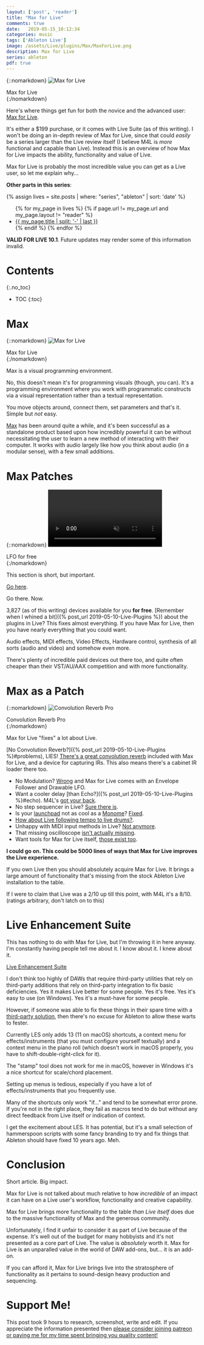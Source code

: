 ```yaml
---
layout: ['post', 'reader']
title: "Max for Live"
comments: true
date:   2019-05-15_10:12:34 
categories: music
tags: ['Ableton Live']
image: /assets/Live/plugins/Max/MaxForLive.png
description: Max for Live
series: ableton
pdf: true
---
```


{::nomarkdown}
<img src="/assets/Live/Plugins/Max/MaxForLive.png" alt="Max for Live">
<div class="image-caption">Max for Live</div>
{:/nomarkdown}

Here's where things get fun for both the novice and the advanced user: [Max for Live](https://www.ableton.com/en/live/max-for-live/).

It's either a $199 purchase, or it comes with Live Suite (as of this writing). I won't be doing an in-depth review of Max for Live, since that could _easily_ be a series larger than the Live review itself (I believe M4L is _more_ functional and capable than Live). Instead this is an overview of how Max for Live impacts the ability, functionality and value of Live.

Max for Live is probably the most incredible value you can get as a Live user, so let me explain why...

**Other parts in this series**: 

{% assign lives = site.posts | where: "series", "ableton" | sort: 'date' %}
<ul>
{% for my_page in lives %} 
    {% if page.url != my_page.url and my_page.layout != "reader" %}
        <li><a class="page-link" href="{{ my_page.url | prepend: site.baseurl }}">{{ my_page.title | split: '-' | last }}</a></li>
    {% endif %}
{% endfor %}
</ul>

**VALID FOR LIVE 10.1**. Future updates may render some of this information invalid.

<!--more-->



# Contents
{:.no_toc}
* TOC
{:toc}

# Max

{::nomarkdown}
<img src="/assets/Live/Plugins/Max/MaxForLive2.png" alt="Max for Live">
<div class="image-caption">Max for Live</div>
{:/nomarkdown}

Max is a visual programming environment.

No, this doesn't mean it's for programming visuals (though, you can). It's a programming environment where you work with programmatic constructs via a visual representation rather than a textual representation.

You move objects around, connect them, set parameters and that's it. Simple but _not_ easy.

[Max](https://cycling74.com) has been around quite a while, and it's been successful as a standalone product based upon how incredibly powerful it can be without necessitating the user to learn a new method of interacting with their computer. It works with audio largely like how you think about audio (in a modular sense), with a few small additions.

# Max Patches

{::nomarkdown}
<video autoplay loop muted class="gifvid">
<source src="/assets/Live/Plugins/Max/LFO.mp4" type="video/mp4">
Your browser does not support the video tag.
</video>
<div class="video-caption">LFO for free</div>
{:/nomarkdown}

This section is short, but important.

[Go here](http://www.maxforlive.com/library/).

Go there. Now.

3,827 (as of this writing) devices available for you **for free**. [Remember when I whined a bit]({% post_url 2019-05-10-Live-Plugins %}) about the plugins in Live? This fixes almost everything. If you have Max for Live, then you have nearly everything that you could want.

Audio effects, MIDI effects, Video Effects, Hardware control, synthesis of all sorts (audio and video) and somehow even more.

There's plenty of incredible paid devices out there too, and quite often cheaper than their VST/AU/AAX competition and with more functionality.

# Max as a Patch

{::nomarkdown}
<img src="/assets/Live/Plugins/Max/Convolution.png" alt="Convolution Reverb Pro">
<div class="image-caption">Convolution Reverb Pro</div>
{:/nomarkdown}

Max for Live "fixes" a lot about Live.

[No Convolution Reverb?]({% post_url 2019-05-10-Live-Plugins %}#problems), LIES! [There's a great convolution reverb](https://www.ableton.com/en/packs/convolution-reverb/#?item_type=max_for_live) included with Max for Live, and a device for capturing IRs. This also means there's a cabinet IR loader there too.

* No Modulation? [Wrong](http://maxforlive.com/library/device/4551/lfo10) and Max for Live comes with an Envelope Follower and Drawable LFO.
* Want a cooler delay [than Echo?]({% post_url 2019-05-10-Live-Plugins %}#echo). M4L's [got your back](http://maxforlive.com/library/device/158/jg-delays).
* No step sequencer in Live? [Sure there is](http://maxforlive.com/library/device/231/advanced-step-sequencer).
* Is your [launchpad](https://novationmusic.com/launch/launchpad) not as cool as a [Monome](https://monome.org)? [Fixed](http://maxforlive.com/library/device/141/monomeemu).
* [How about Live following tempo to live drums?](https://www.ableton.com/en/packs/beatseeker/).
* Unhappy with MIDI input methods in Live? [Not anymore](https://audioutlaw.com/product/mia-midi-input-assistant/).
* That missing oscilloscope [isn't actually missing](http://www.maxforlive.com/library/device/1918/jo-floating-oscilloscope).
* Want tools for Max for Live itself, [those exist too](https://www.ableton.com/en/packs/max-live-building-tools/#?item_type=max_for_live).

**I could go on. This could be 5000 lines of ways that Max for Live improves the Live experience.**

If you own Live then you should absolutely acquire Max for Live. It brings a large amount of functionality that's missing from the stock Ableton Live installation to the table.

If I were to claim that Live was a 2/10 up till this point, with M4L it's a 8/10. (ratings arbitrary, don't latch on to this)

# Live Enhancement Suite

This has nothing to do with Max for Live, but I'm throwing it in here anyway. I'm constantly having people tell me about it. I know about it. I knew about it.

[Live Enhancement Suite](https://enhancementsuite.me)

I don't think too highly of DAWs that require third-party utilities that rely on third-party additions that rely on third-party integration to fix basic deficiencies. Yes it makes Live better for some people. Yes it's free. Yes it's easy to use (on Windows). Yes it's a must-have for some people.

However, if someone was able to fix these things in their spare time with a [third-party solution](http://www.hammerspoon.org), then there's no excuse for Ableton to allow these warts to fester.

Currently LES only adds 13 (11 on macOS) shortcuts, a context menu for effects/instruments (that you must configure yourself textually) and a context menu in the piano roll (which doesn't work in macOS properly, you have to shift-double-right-click for it).

The "stamp" tool does not work for me in macOS, however in Windows it's a nice shortcut for scale/chord placement.

Setting up menus is tedious, especially if you have a lot of effects/instruments that you frequently use.

Many of the shortcuts only work "if..." and tend to be somewhat error prone. If you're not in the right place, they fail as macros tend to do but without any direct feedback from Live itself or indication of context.

I get the excitement about LES. It has potential, but it's a small selection of hammerspoon scripts with some fancy branding to try and fix things that Ableton should have fixed 10 years ago. Meh.

# Conclusion

Short article. Big impact.

Max for Live is not talked about much relative to how _incredible_ of an impact it can have on a Live user's workflow, functionality and creative capability.

Max for Live brings more functionality to the table _than Live itself_ does due to the massive functionality of Max and the generous community.

Unfortunately, I find it unfair to consider it as part of Live because of the expense. It's well out of the budget for many hobbyists and it's not presented as a core part of Live. The value is _absolutely_ worth it. Max for Live is an unparalled value in the world of DAW add-ons, but... it is an add-on.

If you can afford it, Max for Live brings live into the stratosphere of functionality as it pertains to sound-design heavy production and sequencing.

# Support Me!

This post took 9 hours to research, screenshot, write and edit. If you appreciate the information presented then <a href="/DonateNow/">please consider joining patreon or paying me for my time spent bringing you quality content!</a>






